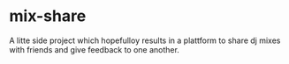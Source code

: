 # mix-share
A litte side project which hopefulloy results in a plattform to share dj mixes with friends and give feedback to one another.
